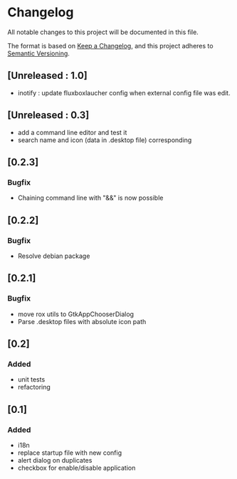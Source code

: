 # Changelog

All notable changes to this project will be documented in this file.

The format is based on [Keep a Changelog](https://keepachangelog.com/en/1.0.0/),
and this project adheres to [Semantic Versioning](https://semver.org/spec/v2.0.0.html).

## [Unreleased : 1.0]

- inotify : update fluxboxlaucher config when external config file was edit.

## [Unreleased : 0.3]

- add a command line editor and test it
- search name and icon (data in .desktop file) corresponding

## [0.2.3]
### Bugfix

- Chaining command line with "&&" is now possible

## [0.2.2]
### Bugfix
- Resolve debian package

## [0.2.1]
### Bugfix

- move rox utils to GtkAppChooserDialog
- Parse .desktop files with absolute icon path

## [0.2]
### Added

- unit tests
- refactoring

## [0.1]
### Added

- i18n
- replace startup file with new config
- alert dialog on duplicates
- checkbox for enable/disable application
